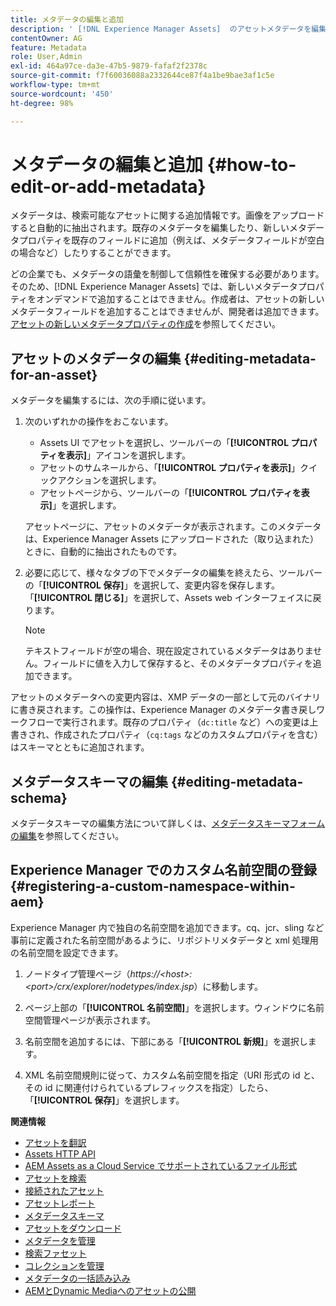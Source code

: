 ```yaml
---
title: メタデータの編集と追加
description: ' [!DNL Experience Manager Assets]  のアセットメタデータを編集する様々な方法について説明します。'
contentOwner: AG
feature: Metadata
role: User,Admin
exl-id: 464a97ce-da3e-47b5-9879-fafaf2f2378c
source-git-commit: f7f60036088a2332644ce87f4a1be9bae3af1c5e
workflow-type: tm+mt
source-wordcount: '450'
ht-degree: 98%

---
```


# メタデータの編集と追加 {#how-to-edit-or-add-metadata}

メタデータは、検索可能なアセットに関する追加情報です。画像をアップロードすると自動的に抽出されます。既存のメタデータを編集したり、新しいメタデータプロパティを既存のフィールドに追加（例えば、メタデータフィールドが空白の場合など）したりすることができます。

どの企業でも、メタデータの語彙を制御して信頼性を確保する必要があります。そのため、[!DNL Experience Manager Assets] では、新しいメタデータプロパティをオンデマンドで追加することはできません。作成者は、アセットの新しいメタデータフィールドを追加することはできませんが、開発者は追加できます。[アセットの新しいメタデータプロパティの作成](meta-edit.md#editing-metadata-schema)を参照してください。

## アセットのメタデータの編集 {#editing-metadata-for-an-asset}

メタデータを編集するには、次の手順に従います。

1. 次のいずれかの操作をおこないます。

   * Assets UI でアセットを選択し、ツールバーの「**[!UICONTROL プロパティを表示]**」アイコンを選択します。
   * アセットのサムネールから、「**[!UICONTROL プロパティを表示]**」クイックアクションを選択します。
   * アセットページから、ツールバーの「**[!UICONTROL プロパティを表示]**」を選択します。

   アセットページに、アセットのメタデータが表示されます。このメタデータは、Experience Manager Assets にアップロードされた（取り込まれた）ときに、自動的に抽出されたものです。

1. 必要に応じて、様々なタブの下でメタデータの編集を終えたら、ツールバーの「**[!UICONTROL 保存]**」を選択して、変更内容を保存します。「**[!UICONTROL 閉じる]**」を選択して、Assets web インターフェイスに戻ります。

   >[!NOTE]
   >
   >テキストフィールドが空の場合、現在設定されているメタデータはありません。フィールドに値を入力して保存すると、そのメタデータプロパティを追加できます。

アセットのメタデータへの変更内容は、XMP データの一部として元のバイナリに書き戻されます。この操作は、Experience Manager のメタデータ書き戻しワークフローで実行されます。既存のプロパティ（`dc:title` など）への変更は上書きされ、作成されたプロパティ（`cq:tags` などのカスタムプロパティを含む）はスキーマとともに追加されます。

<!-- XMP write-back is supported and enabled for the platforms and file formats described in technical requirements. -->

## メタデータスキーマの編集 {#editing-metadata-schema}

メタデータスキーマの編集方法について詳しくは、[メタデータスキーマフォームの編集](metadata-schemas.md#edit-metadata-schema-forms)を参照してください。

## Experience Manager でのカスタム名前空間の登録 {#registering-a-custom-namespace-within-aem}

Experience Manager 内で独自の名前空間を追加できます。cq、jcr、sling など事前に定義された名前空間があるように、リポジトリメタデータと xml 処理用の名前空間を設定できます。

1. ノードタイプ管理ページ（*https://&lt;host>:&lt;port>/crx/explorer/nodetypes/index.jsp*）に移動します。
1. ページ上部の「**[!UICONTROL 名前空間]**」を選択します。ウィンドウに名前空間管理ページが表示されます。

1. 名前空間を追加するには、下部にある「**[!UICONTROL 新規]**」を選択します。
1. XML 名前空間規則に従って、カスタム名前空間を指定（URI 形式の id と、その id に関連付けられているプレフィックスを指定）したら、「**[!UICONTROL 保存]**」を選択します。

**関連情報**

* [アセットを翻訳](translate-assets.md)
* [Assets HTTP API](mac-api-assets.md)
* [AEM Assets as a Cloud Service でサポートされているファイル形式](file-format-support.md)
* [アセットを検索](search-assets.md)
* [接続されたアセット](use-assets-across-connected-assets-instances.md)
* [アセットレポート](asset-reports.md)
* [メタデータスキーマ](metadata-schemas.md)
* [アセットをダウンロード](download-assets-from-aem.md)
* [メタデータを管理](manage-metadata.md)
* [検索ファセット](search-facets.md)
* [コレクションを管理](manage-collections.md)
* [メタデータの一括読み込み](metadata-import-export.md)
* [AEMとDynamic Mediaへのアセットの公開](/help/assets/publish-assets-to-aem-and-dm.md)
